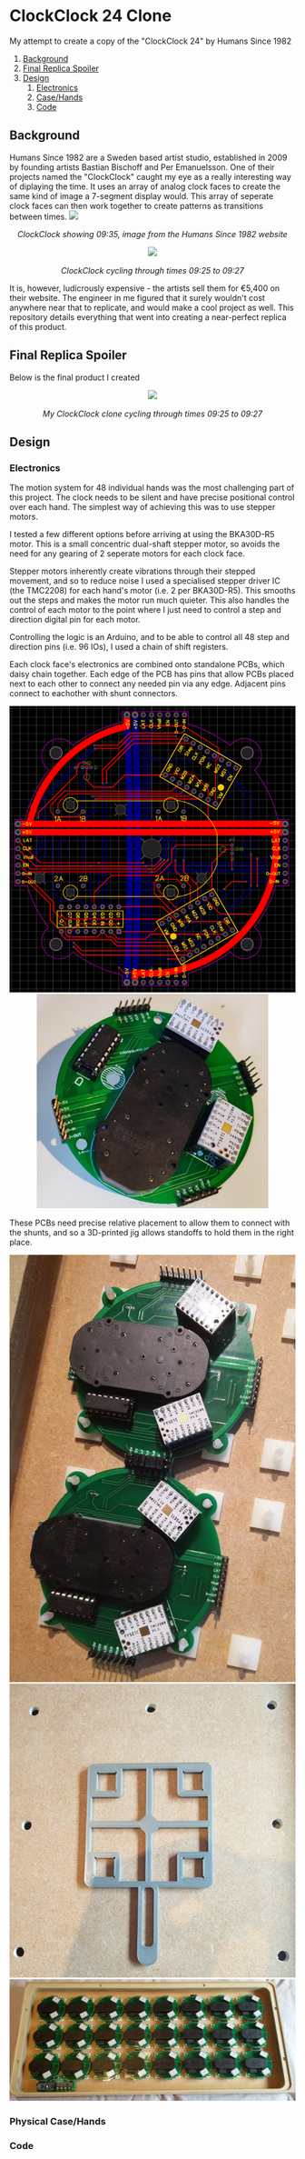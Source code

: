 # ClockClock 24 Clone
My attempt to create a copy of the "ClockClock 24" by Humans Since 1982

1. [Background](#background)
1. [Final Replica Spoiler](#final-replica-spoiler)
1. [Design](#design)
	1. [Electronics](#electronics)
	1. [Case/Hands](#physical-casehands)
	1. [Code](#code)

## Background
Humans Since 1982 are a Sweden based artist studio, established in 2009 by founding artists Bastian Bischoff and Per Emanuelsson. One of their projects named the "ClockClock" caught my eye as a really interesting way of diplaying the time. It uses an array of analog clock faces to create the same kind of image a 7-segment display would. This array of seperate clock faces can then work together to create patterns as transitions between times.
![](images/Humans_Since_1982_clockclockfront.png)
<p align="center"><em>
	ClockClock showing 09:35, image from the Humans Since 1982 website
</em></p>

<p align="center">
  <img src="images/Humans_Since_1982_ClockClock24_video.gif"/>
</p>
<p align="center"><em>
	ClockClock cycling through times 09:25 to 09:27
</em></p>

It is, however, ludicrously expensive - the artists sell them for €5,400 on their website. The engineer in me figured that it surely wouldn't cost anywhere near that to replicate, and would make a cool project as well. This repository details everything that went into creating a near-perfect replica of this product.


## Final Replica Spoiler
Below is the final product I created

<p align="center">
  <img src="images/Clone_video.gif"/>
</p>
<p align="center"><em>
	My ClockClock clone cycling through times 09:25 to 09:27
</em></p>

## Design

### Electronics

The motion system for 48 individual hands was the most challenging part of this project. The clock needs to be silent and have precise positional control over each hand. The simplest way of achieving this was to use stepper motors. 

I tested a few different options before arriving at using the BKA30D-R5 motor. This is a small concentric dual-shaft stepper motor, so avoids the need for any gearing of 2 seperate motors for each clock face. 

Stepper motors inherently create vibrations through their stepped movement, and so to reduce noise I used a specialised stepper driver IC (the TMC2208) for each hand's motor (i.e. 2 per BKA30D-R5). This smooths out the steps and makes the motor run much quieter. This also handles the control of each motor to the point where I just need to control a step and direction digital pin for each motor. 

Controlling the logic is an Arduino, and to be able to control all 48 step and direction pins (i.e. 96 IOs), I used a chain of shift registers. 

Each clock face's electronics are combined onto standalone PCBs, which daisy chain together. Each edge of the PCB has pins that allow PCBs placed next to each other to connect any needed pin via any edge. Adjacent pins connect to eachother with shunt connectors.

<p align="center">
  <img src="images/pcb_easyeda.png"/>
  <img src="images/pcb_assembled.png"/>
</p>

These PCBs need precise relative placement to allow them to connect with the shunts, and so a 3D-printed jig allows standoffs to hold them in the right place.

<p align="center">
  <img src="images/pcb_link.png"/>
  <img src="images/pcb_link_jig.png"/>
  <img src="images/pcb_array.png"/>
</p>




### Physical Case/Hands

### Code

